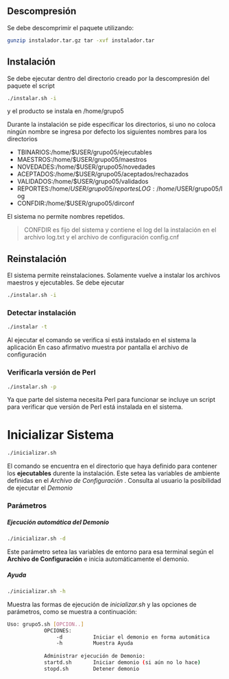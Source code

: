 
## Descompresión ## 
Se debe descomprimir el paquete utilizando:
```sh
gunzip instalador.tar.gz tar -xvf instalador.tar
```
## Instalación ##
Se debe ejecutar dentro del directorio creado por la descompresión del paquete el script 
```sh
./instalar.sh -i 
```
y el producto se instala en /home/grupo5

Durante la instalación se pide especificar los directorios, si uno no coloca ningún nombre se ingresa por defecto los siguientes nombres para los directorios

 - TBINARIOS:/home/$USER/grupo05/ejecutables  
 - MAESTROS:/home/$USER/grupo05/maestros 
 - NOVEDADES:/home/$USER/grupo05/novedades 
 - ACEPTADOS:/home/$USER/grupo05/aceptados/rechazados 
 - VALIDADOS:/home/$USER/grupo05/validados 
 - REPORTES:/home/$USER/grupo05/reportes LOG:/home/$USER/grupo05/log 
 - CONFDIR:/home/$USER/grupo05/dirconf

El sistema no permite nombres repetidos.
> CONFDIR es fijo del sistema y contiene el log del la instalación en el archivo 
log.txt y el archivo de configuración config.cnf

## Reinstalación ##
El sistema permite reinstalaciones. Solamente vuelve a instalar los archivos maestros y ejecutables. Se debe ejecutar
```sh
./instalar.sh -i
```
### Detectar instalación ## 

```sh 
./instalar -t 
```
Al ejecutar el comando se verifica si está instalado en el sistema la aplicación En caso afirmativo muestra por pantalla el archivo de configuración

### Verificarla versión de Perl ###
```sh
./instalar.sh -p
```
Ya que parte del sistema necesita Perl para funcionar se incluye un script para verificar que versión de Perl está instalada en el sistema. 

# Inicializar Sistema
```sh
./inicializar.sh
```
El comando se encuentra en el directorio que haya definido para contener los **ejecutables** durente la instalación.
Este setea las variables de ambiente definidas en el *Archivo de Configuración* .
Consulta al usuario la posibilidad de ejecutar el *Demonio*

### Parámetros
##### Ejecución automática del Demonio
```sh
./inicializar.sh -d
```
Este parámetro setea las variables de entorno para esa terminal según el **Archivo de Configuración** e inicia automáticamente el demonio.

##### Ayuda ##### 
```sh
./inicializar.sh -h
```
Muestra las formas de ejecución de *inicializar.sh* y las opciones de parámetros, como se muestra a continuación: 
```sh
Uso: grupo5.sh [OPCION..] 
            OPCIONES:
                -d          Iniciar el demonio en forma automática
                -h          Muestra Ayuda
            
            Administrar ejecución de Demonio:
            startd.sh       Iniciar demonio (si aún no lo hace)
            stopd.sh        Detener demonio 
```
